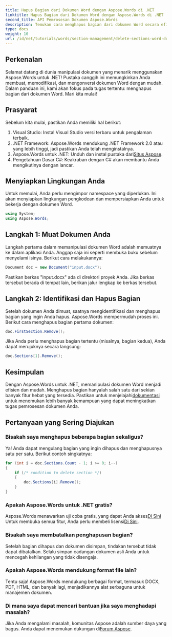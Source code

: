 ```yaml
---
title: Hapus Bagian dari Dokumen Word dengan Aspose.Words di .NET
linktitle: Hapus Bagian dari Dokumen Word dengan Aspose.Words di .NET
second_title: API Pemrosesan Dokumen Aspose.Words
description: Temukan cara menghapus bagian dari dokumen Word secara efisien menggunakan Aspose.Words untuk .NET. Panduan lengkap ini memandu Anda melalui prasyarat.
type: docs
weight: 10
url: /id/net/tutorials/words/section-management/delete-sections-word-document/
---
```

## Perkenalan

Selamat datang di dunia manipulasi dokumen yang menarik menggunakan Aspose.Words untuk .NET! Pustaka canggih ini memungkinkan Anda membuat, memodifikasi, dan mengonversi dokumen Word dengan mudah. Dalam panduan ini, kami akan fokus pada tugas tertentu: menghapus bagian dari dokumen Word. Mari kita mulai!

## Prasyarat

Sebelum kita mulai, pastikan Anda memiliki hal berikut:

1. Visual Studio: Instal Visual Studio versi terbaru untuk pengalaman terbaik.
2. .NET Framework: Aspose.Words mendukung .NET Framework 2.0 atau yang lebih tinggi, jadi pastikan Anda telah menginstalnya.
3.  Aspose.Words untuk .NET: Unduh dan instal pustaka dari[Situs Aspose](https://releases.aspose.com/words/net/).
4. Pengetahuan Dasar C#: Keakraban dengan C# akan membantu Anda mengikutinya dengan lancar.

## Menyiapkan Lingkungan Anda

Untuk memulai, Anda perlu mengimpor namespace yang diperlukan. Ini akan menyiapkan lingkungan pengkodean dan mempersiapkan Anda untuk bekerja dengan dokumen Word.

```csharp
using System;
using Aspose.Words;
```

## Langkah 1: Muat Dokumen Anda

Langkah pertama dalam memanipulasi dokumen Word adalah memuatnya ke dalam aplikasi Anda. Anggap saja ini seperti membuka buku sebelum menyelami isinya. Berikut cara melakukannya:

```csharp
Document doc = new Document("input.docx");
```

Pastikan berkas "input.docx" ada di direktori proyek Anda. Jika berkas tersebut berada di tempat lain, berikan jalur lengkap ke berkas tersebut.

## Langkah 2: Identifikasi dan Hapus Bagian

Setelah dokumen Anda dimuat, saatnya mengidentifikasi dan menghapus bagian yang ingin Anda hapus. Aspose.Words mempermudah proses ini. Berikut cara menghapus bagian pertama dokumen:

```csharp
doc.FirstSection.Remove();
```

Jika Anda perlu menghapus bagian tertentu (misalnya, bagian kedua), Anda dapat merujuknya secara langsung:

```csharp
doc.Sections[1].Remove();
```

## Kesimpulan

Dengan Aspose.Words untuk .NET, memanipulasi dokumen Word menjadi efisien dan mudah. Menghapus bagian hanyalah salah satu dari sekian banyak fitur hebat yang tersedia. Pastikan untuk menjelajahi[dokumentasi](https://reference.aspose.com/words/net/) untuk menemukan lebih banyak kemampuan yang dapat meningkatkan tugas pemrosesan dokumen Anda.

## Pertanyaan yang Sering Diajukan

### Bisakah saya menghapus beberapa bagian sekaligus?
Ya! Anda dapat mengulang bagian yang ingin dihapus dan menghapusnya satu per satu. Berikut contoh singkatnya:

```csharp
for (int i = doc.Sections.Count - 1; i >= 0; i--)
{
    if (/* condition to delete section */)
    {
        doc.Sections[i].Remove();
    }
}
```

### Apakah Aspose.Words untuk .NET gratis?
 Aspose.Words menawarkan uji coba gratis, yang dapat Anda akses[Di Sini](https://releases.aspose.com/) Untuk membuka semua fitur, Anda perlu membeli lisensi[Di Sini](https://purchase.aspose.com/buy).

### Bisakah saya membatalkan penghapusan bagian?
Setelah bagian dihapus dan dokumen disimpan, tindakan tersebut tidak dapat dibatalkan. Selalu simpan cadangan dokumen asli Anda untuk mencegah kehilangan yang tidak disengaja.

### Apakah Aspose.Words mendukung format file lain?
Tentu saja! Aspose.Words mendukung berbagai format, termasuk DOCX, PDF, HTML, dan banyak lagi, menjadikannya alat serbaguna untuk manajemen dokumen.

### Di mana saya dapat mencari bantuan jika saya menghadapi masalah?
 Jika Anda mengalami masalah, komunitas Aspose adalah sumber daya yang bagus. Anda dapat menemukan dukungan di[Forum Aspose](https://forum.aspose.com/c/words/8).